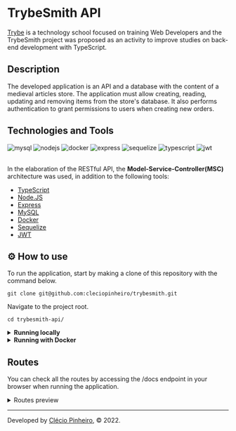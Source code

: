 # TrybeSmith API

[Trybe](https://www.betrybe.com/) is a technology school focused on training Web Developers and the TrybeSmith project was proposed as an activity to improve studies on back-end development with TypeScript.

## Description

The developed application is an API and a database with the content of a medieval articles store. The application must allow creating, reading, updating and removing items from the store's database. It also performs authentication to grant permissions to users when creating new orders.

## Technologies and Tools
<div>
    <img src="https://img.shields.io/badge/MySQL-005C84?style=for-the-badge&logo=mysql&logoColor=white" alt="mysql"/>
    <img src="https://img.shields.io/badge/Node.js-339933?style=for-the-badge&logo=nodedotjs&logoColor=white" alt="nodejs"/>
    <img src="https://img.shields.io/badge/Docker-2CA5E0?style=for-the-badge&logo=docker&logoColor=white" alt="docker"/>
    <img src="https://img.shields.io/badge/Express.js-000000?style=for-the-badge&logo=express&logoColor=white" alt="express"/>
    <img src="https://img.shields.io/badge/Sequelize-52B0E7?style=for-the-badge&logo=Sequelize&logoColor=white" alt="sequelize"/>
    <img src="https://img.shields.io/badge/TypeScript-007ACC?style=for-the-badge&logo=typescript&logoColor=white" alt="typescript"/>
    <img src="https://img.shields.io/badge/JWT-000000?style=for-the-badge&logo=JSON%20web%20tokens&logoColor=white" alt="jwt"/> 
</div>

<br>

In the elaboration of the RESTful API, the **Model-Service-Controller(MSC)** architecture was used, in addition to the following tools:

- [TypeScript](https://www.typescriptlang.org/)
- [Node.JS](https://nodejs.org/en/)
- [Express](https://expressjs.com/pt-br/)
- [MySQL](https://www.mysql.com/)
- [Docker](https://www.docker.com/)
- [Sequelize](https://sequelize.org/)
- [JWT](https://jwt.io/)

## ⚙️ How to use

To run the application, start by making a clone of this repository with the command below.

    git clone git@github.com:cleciopinheiro/trybesmith.git
    
Navigate to the project root.

    cd trybesmith-api/
    
<details>
   <summary><strong>Running locally</strong></summary> 
  </br>
  <strong>Obs:</strong> To run the application this way you must have [Node.JS](https://nodejs.org/en/) installed on your machine.
  </br>
  </br>
  
  Install the dependencies with the command below.
  
    npm install
  
  Login to MySQL using your local credentials.
  
    mysql -r <your-username> -p
  
   Logged in the MySQL instance, run the **Trybesmith.sql** script to create the database.  
  
   Make a copy of the file **.env.example** with the name **.env** and fill in the information that is necessary to connect with the database.
  
  <details>
  <summary>Information that must be present in the file<strong>.env</strong></summary>
  
        MYSQL_USER=root
        MYSQL_PASSWORD=password
        MYSQL_HOST=localhost
        JWT_SECRET=secret
  
  </details>
  
   Start the application with the command below.
  
    npm start
  
</details>

<details>
   <summary><strong>Running with Docker</strong></summary> 
  </br>
  
  <strong>Obs:</strong> To run the application this way you must have [Docker](https://www.docker.com/) installed on your machine.
  
  </br>
  
  In the root of the project, upload the <strong>trybesmith</strong> and <strong>trybesmith_db</strong> containers using docker-compose.

    docker-compose up -d
    
  Open the <strong>trybesmith</strong> container terminal.

    docker exec -it trybesmith bash
  
   Once in the container terminal, run the command below to install the project's dependencies.
    
    npm install
    
  To connect to the database, open the  <strong>trybesmith_db</strong> container's terminal.
  
    docker exec -it trybesmith_db bash
    
  Login to the database using the credentials described in the <strong>docker-compose.yaml</strong> file.
  
    mysql -r root -p
  
  Logged in the MySQL instance, run the **Trybesmith.sql** script to create the database. 
  
    npm prestart
    
   Start the application with the command below.
  
    npm start
    
</details>

## Routes

 You can check all the routes by accessing the /docs endpoint in your browser when running the application.

<details>
    <summary>Routes preview</summary>
    
    
![Captura de tela de 2022-12-29 15-53-00](https://user-images.githubusercontent.com/98956659/209998561-e55a123f-8cf9-4708-969d-8a6a269daf92.png)
    
    
</details>


---
 
Developed by [Clécio Pinheiro](https://www.linkedin.com/in/cleciopinheirodev), © 2022.
